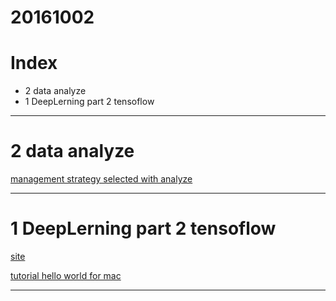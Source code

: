 # 20161002

# Index

- 2 data analyze
- 1 DeepLerning part 2 tensoflow

----------------
# 2 data analyze

[management strategy selected with analyze](http://www.trifields.jp/sales-customers-simple-time-series-analysis-1644)

----------------

# 1 DeepLerning part 2 tensoflow 

[site](https://www.tensorflow.org/)

[tutorial hello world for mac](http://senyoltw.hatenablog.jp/entry/2016/05/07/231041)



----------------






